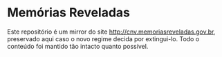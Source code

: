 # Memórias Reveladas

Este repositório é um mirror do site http://cnv.memoriasreveladas.gov.br, preservado aqui caso o novo regime decida por extingui-lo. Todo o conteúdo foi mantido tão intacto quanto possível.
